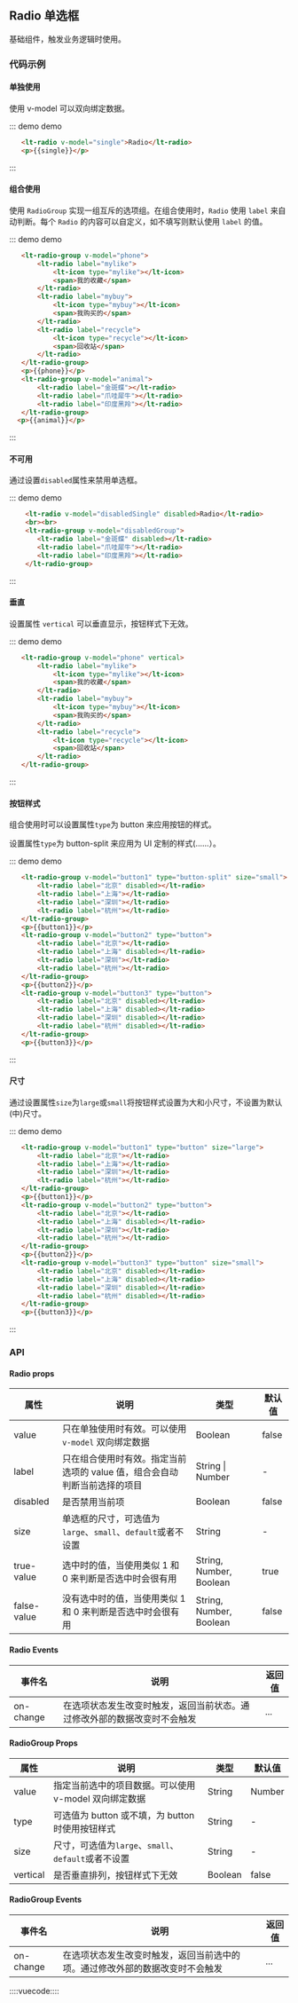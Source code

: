 
## Radio 单选框

基础组件，触发业务逻辑时使用。

### 代码示例

#### 单独使用

使用 v-model 可以双向绑定数据。

::: demo demo
```html
   <lt-radio v-model="single">Radio</lt-radio>
   <p>{{single}}</p>
```
:::

#### 组合使用

使用 `RadioGroup` 实现一组互斥的选项组。在组合使用时，`Radio` 使用 `label` 来自动判断。每个 `Radio` 的内容可以自定义，如不填写则默认使用 `label` 的值。

::: demo demo
```html
   <lt-radio-group v-model="phone">
       <lt-radio label="mylike">
           <lt-icon type="mylike"></lt-icon>
           <span>我的收藏</span>
       </lt-radio>
       <lt-radio label="mybuy">
           <lt-icon type="mybuy"></lt-icon>
           <span>我购买的</span>
       </lt-radio>
       <lt-radio label="recycle">
           <lt-icon type="recycle"></lt-icon>
           <span>回收站</span>
       </lt-radio>
   </lt-radio-group>
   <p>{{phone}}</p>
   <lt-radio-group v-model="animal">
       <lt-radio label="金斑蝶"></lt-radio>
       <lt-radio label="爪哇犀牛"></lt-radio>
       <lt-radio label="印度黑羚"></lt-radio>
   </lt-radio-group>
  <p>{{animal}}</p>
```
:::

#### 不可用

通过设置`disabled`属性来禁用单选框。

::: demo demo
```html
    <lt-radio v-model="disabledSingle" disabled>Radio</lt-radio>
    <br><br>
    <lt-radio-group v-model="disabledGroup">
       <lt-radio label="金斑蝶" disabled></lt-radio>
       <lt-radio label="爪哇犀牛"></lt-radio>
       <lt-radio label="印度黑羚"></lt-radio>
    </lt-radio-group>
```
:::

#### 垂直

设置属性 `vertical` 可以垂直显示，按钮样式下无效。

::: demo demo
```html
   <lt-radio-group v-model="phone" vertical>
       <lt-radio label="mylike">
           <lt-icon type="mylike"></lt-icon>
           <span>我的收藏</span>
       </lt-radio>
       <lt-radio label="mybuy">
           <lt-icon type="mybuy"></lt-icon>
           <span>我购买的</span>
       </lt-radio>
       <lt-radio label="recycle">
           <lt-icon type="recycle"></lt-icon>
           <span>回收站</span>
       </lt-radio>
   </lt-radio-group>
```
:::

#### 按钮样式

组合使用时可以设置属性`type`为 button 来应用按钮的样式。

设置属性`type`为 button-split 来应用为 UI 定制的样式(……）。

::: demo demo
```html
   <lt-radio-group v-model="button1" type="button-split" size="small">
       <lt-radio label="北京" disabled></lt-radio>
       <lt-radio label="上海"></lt-radio>
       <lt-radio label="深圳"></lt-radio>
       <lt-radio label="杭州"></lt-radio>
   </lt-radio-group>
   <p>{{button1}}</p>
   <lt-radio-group v-model="button2" type="button">
       <lt-radio label="北京"></lt-radio>
       <lt-radio label="上海" disabled></lt-radio>
       <lt-radio label="深圳"></lt-radio>
       <lt-radio label="杭州"></lt-radio>
   </lt-radio-group>
   <p>{{button2}}</p>
   <lt-radio-group v-model="button3" type="button">
       <lt-radio label="北京" disabled></lt-radio>
       <lt-radio label="上海" disabled></lt-radio>
       <lt-radio label="深圳" disabled></lt-radio>
       <lt-radio label="杭州" disabled></lt-radio>
   </lt-radio-group>
   <p>{{button3}}</p>
```
:::

#### 尺寸

通过设置属性`size`为`large`或`small`将按钮样式设置为大和小尺寸，不设置为默认(中)尺寸。

::: demo demo
```html
   <lt-radio-group v-model="button1" type="button" size="large">
       <lt-radio label="北京"></lt-radio>
       <lt-radio label="上海"></lt-radio>
       <lt-radio label="深圳"></lt-radio>
       <lt-radio label="杭州"></lt-radio>
   </lt-radio-group>
   <p>{{button1}}</p>
   <lt-radio-group v-model="button2" type="button">
       <lt-radio label="北京"></lt-radio>
       <lt-radio label="上海" disabled></lt-radio>
       <lt-radio label="深圳"></lt-radio>
       <lt-radio label="杭州"></lt-radio>
   </lt-radio-group>
   <p>{{button2}}</p>
   <lt-radio-group v-model="button3" type="button" size="small">
       <lt-radio label="北京" disabled></lt-radio>
       <lt-radio label="上海" disabled></lt-radio>
       <lt-radio label="深圳" disabled></lt-radio>
       <lt-radio label="杭州" disabled></lt-radio>
   </lt-radio-group>
   <p>{{button3}}</p>
```
:::

### API

#### Radio props

属性|说明|类型|默认值
---|---|---|---
value|只在单独使用时有效。可以使用 `v-model` 双向绑定数据|Boolean|false
label|只在组合使用时有效。指定当前选项的 value 值，组合会自动判断当前选择的项目|String \| Number|-
disabled|是否禁用当前项|Boolean|false
size|单选框的尺寸，可选值为`large`、`small`、`default`或者不设置|String|-
true-value|选中时的值，当使用类似 1 和 0 来判断是否选中时会很有用|String, Number, Boolean|true
false-value|没有选中时的值，当使用类似 1 和 0 来判断是否选中时会很有用|String, Number, Boolean|false

#### Radio Events

事件名|说明|返回值
---|---|---
on-change|在选项状态发生改变时触发，返回当前状态。通过修改外部的数据改变时不会触发|...

#### RadioGroup Props

属性|说明|类型|默认值
---|---|---|---
value|指定当前选中的项目数据。可以使用 v-model 双向绑定数据|String | Number|-
type|可选值为 button 或不填，为 button 时使用按钮样式|String|-
size|尺寸，可选值为`large`、`small`、`default`或者不设置|String|-
vertical|是否垂直排列，按钮样式下无效|Boolean|false

#### RadioGroup Events

事件名|说明|返回值
---|---|---
on-change|在选项状态发生改变时触发，返回当前选中的项。通过修改外部的数据改变时不会触发|...

::::vuecode::::
<script>
export default {
    data () {
        return {
            single: false,
            phone: 'mylike',
            animal: '爪哇犀牛',
            disabledSingle: true,
            disabledGroup: '爪哇犀牛',
            button1: '北京',
            button2: '北京',
            button3: '北京'
        }
    }
}
</script>